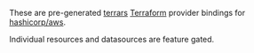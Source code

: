 These are pre-generated [terrars](https://github.com/andrewbaxter/terrars) [Terraform](https://www.terraform.io/) provider bindings for [hashicorp/aws](https://github.com/hashicorp/terraform-provider-aws).

Individual resources and datasources are feature gated.
